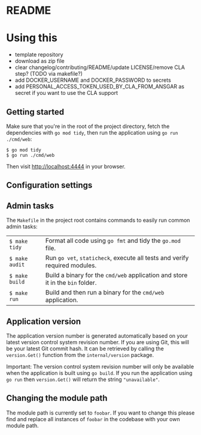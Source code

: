 # README

# Using this

 - template repository
 - download as zip file
 - clear changelog/contributing/README/update LICENSE/remove CLA step? (TODO via makefile?)
 - add DOCKER_USERNAME and DOCKER_PASSWORD to secrets
 - add PERSONAL_ACCESS_TOKEN_USED_BY_CLA_FROM_ANSGAR as secret if you want to use the CLA support

## Getting started

Make sure that you're in the root of the project directory, fetch the dependencies with `go mod tidy`, then run the application using `go run ./cmd/web`:

```
$ go mod tidy
$ go run ./cmd/web
```

Then visit [http://localhost:4444](http://localhost:4444) in your browser.

## Configuration settings



## Admin tasks

The `Makefile` in the project root contains commands to easily run common admin tasks:

|     |     |
| --- | --- |
| `$ make tidy` | Format all code using `go fmt` and tidy the `go.mod` file. |
| `$ make audit` | Run `go vet`, `staticheck`, execute all tests and verify required modules. |
| `$ make build` | Build a binary for the `cmd/web` application and store it in the `bin` folder. |
| `$ make run` | Build and then run a binary for the `cmd/web` application. |

## Application version

The application version number is generated automatically based on your latest version control system revision number. If you are using Git, this will be your latest Git commit hash. It can be retrieved by calling the `version.Get()` function from the `internal/version` package.

Important: The version control system revision number will only be available when the application is built using `go build`. If you run the application using `go run` then `version.Get()` will return the string `"unavailable"`.

## Changing the module path

The module path is currently set to `foobar`. If you want to change this please find and replace all instances of `foobar` in the codebase with your own module path.